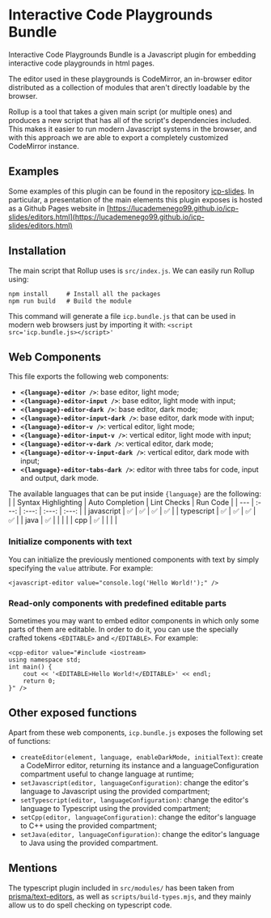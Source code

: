 # Interactive Code Playgrounds Bundle

Interactive Code Playgrounds Bundle is a Javascript plugin for embedding interactive code playgrounds in html pages.

The editor used in these playgrounds is CodeMirror, an in-browser editor distributed as a collection of modules that aren't directly loadable by the browser.

Rollup is a tool that takes a given main script (or multiple ones) and produces a new script that has all of the script's dependencies included. This makes it easier to run modern Javascript systems in the browser, and with this approach we are able to export a completely customized CodeMirror instance.

## Examples
Some examples of this plugin can be found in the repository [icp-slides](https://github.com/lucademenego99/icp-slides). In particular, a presentation of the main elements this plugin exposes is hosted as a Github Pages website in [https://lucademenego99.github.io/icp-slides/editors.html](https://lucademenego99.github.io/icp-slides/editors.html)

## Installation

The main script that Rollup uses is `src/index.js`. We can easily run Rollup using:
```
npm install     # Install all the packages
npm run build   # Build the module
```

This command will generate a file `icp.bundle.js` that can be used in modern web browsers just by importing it with:
```<script src='icp.bundle.js></script>'```

## Web Components

This file exports the following web components:
- **`<{language}-editor />`**: base editor, light mode;
- **`<{language}-editor-input />`**: base editor, light mode with input;
- **`<{language}-editor-dark />`**: base editor, dark mode;
- **`<{language}-editor-input-dark />`**: base editor, dark mode with input;
- **`<{language}-editor-v />`**: vertical editor, light mode;
- **`<{language}-editor-input-v />`**: vertical editor, light mode with input;
- **`<{language}-editor-v-dark />`**: vertical editor, dark mode;
- **`<{language}-editor-v-input-dark />`**: vertical editor, dark mode with input;
- **`<{language}-editor-tabs-dark />`**: editor with three tabs for code, input and output, dark mode.

The available languages that can be put inside `{language}` are the following:
|  | Syntax Highlighting | Auto Completion | Lint Checks | Run Code |
| --- | :---: | :---: | :---: | :---: |
| javascript | ✅ | ✅ | ✅ | ✅ |
| typescript | ✅ | ✅ | ✅ | ✅ |
| java | ✅ |  |  |  |
| cpp | ✅ |  |  |  |

### Initialize components with text
You can initialize the previously mentioned components with text by simply specifying the `value` attribute. For example:

```
<javascript-editor value="console.log('Hello World!');" />
```

### Read-only components with predefined editable parts
Sometimes you may want to embed editor components in which only some parts of them are editable. In order to do it, you can use the specially crafted tokens `<EDITABLE>` and `</EDITABLE>`. For example:
```
<cpp-editor value="#include <iostream>
using namespace std;
int main() {
    cout << '<EDITABLE>Hello World!</EDITABLE>' << endl;
    return 0;
}" />
```

## Other exposed functions

Apart from these web components, `icp.bundle.js` exposes the following set of functions:
- `createEditor(element, language, enableDarkMode, initialText)`: create a CodeMirror editor, returning its instance and a languageConfiguration compartment useful to change language at runtime;
- `setJavascript(editor, languageConfiguration)`: change the editor's language to Javascript using the provided compartment;
- `setTypescript(editor, languageConfiguration)`: change the editor's language to Typescript using the provided compartment;
- `setCpp(editor, languageConfiguration)`: change the editor's language to C++ using the provided compartment;
- `setJava(editor, languageConfiguration)`: change the editor's language to Java using the provided compartment.

## Mentions

The typescript plugin included in `src/modules/` has been taken from [prisma/text-editors](https://github.com/prisma/text-editors), as well as `scripts/build-types.mjs`, and they mainly allow us to do spell checking on typescript code.
